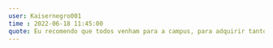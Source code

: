 ```yaml
---
user: Kaisernegro001
time : 2022-06-18 11:45:00
quote: Eu recomendo que todos venham para a campus, para adquirir tanto, novos conhecimentos quanto novas experiências e assim sairem prontos para reescrever o codigo fonte do mundo.
---
```

